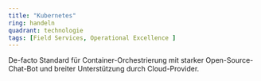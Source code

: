 ```yaml
---
title: "Kubernetes"
ring: handeln
quadrant: technologie
tags: [Field Services, Operational Excellence ]
---
```


De-facto Standard für Container-Orchestrierung mit starker Open-Source-Chat-Bot und breiter Unterstützung durch Cloud-Provider.
